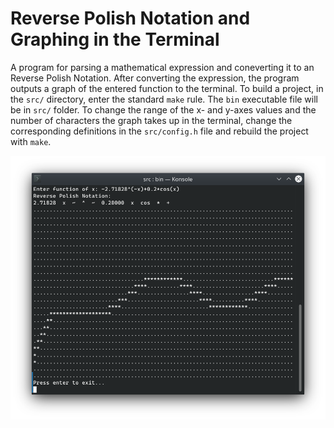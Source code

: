# Reverse Polish Notation and Graphing in the Terminal

A program for parsing a mathematical expression and coneverting it to an Reverse Polish Notation. After converting the expression, the program outputs a graph of the entered function to the terminal.
To build a project, in the ```src/``` directory, enter the standard ```make``` rule. The ```bin``` executable file will be in ```src/``` folder.
To change the range of the x- and y-axes values and the number of characters the graph takes up in the terminal, change the corresponding definitions in the ```src/config.h``` file and rebuild the project with ```make```.

![Screenshot](./img/image_2022-07-14_18-45-08.png?raw=true)
